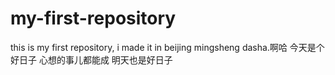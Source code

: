 # my-first-repository
this is my first repository, i made it in beijing mingsheng dasha.啊哈
今天是个好日子 
心想的事儿都能成
明天也是好日子